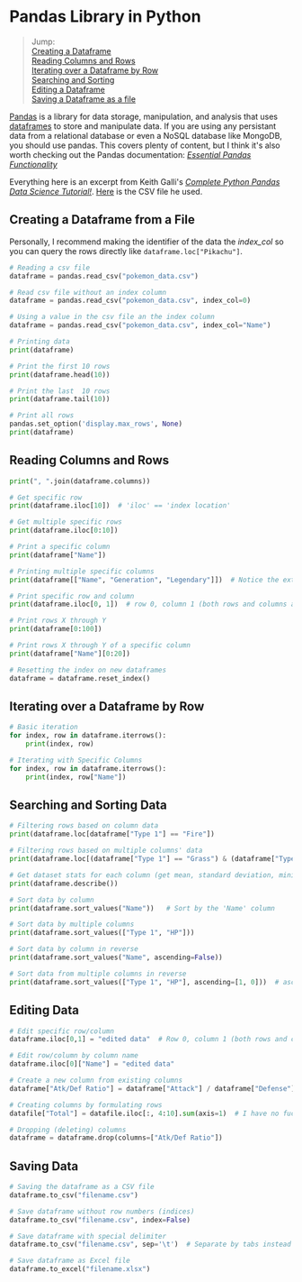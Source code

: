 # Pandas Library in Python
> Jump: <br />
> [Creating a Dataframe](https://github.com/EthanC2/Notes-and-Writeups/blob/main/Python/Modules/Pandas.md#creating-a-dataframe-from-a-file) <br />
> [Reading Columns and Rows](https://github.com/EthanC2/Notes-and-Writeups/blob/main/Python/Modules/Pandas.md#reading-columns-and-rows) <br />
> [Iterating over a Dataframe by Row](https://github.com/EthanC2/Notes-and-Writeups/blob/main/Python/Modules/Pandas.md#iterating-over-a-dataframe-by-row) <br />
> [Searching and Sorting](https://github.com/EthanC2/Notes-and-Writeups/blob/main/Python/Modules/Pandas.md#searching-and-sorting-data) <br />
> [Editing a Dataframe](https://github.com/EthanC2/Notes-and-Writeups/blob/main/Python/Modules/Pandas.md#editing-data) <br />
> [Saving a Dataframe as a file](https://github.com/EthanC2/Notes-and-Writeups/blob/main/Python/Modules/Pandas.md#saving-data) <br />

[Pandas](https://pandas.pydata.org/) is a library for data storage, manipulation, and analysis that uses [dataframes](https://www.geeksforgeeks.org/python-pandas-dataframe/) to store and manipulate data.
If you are using any persistant data from a relational database or even a NoSQL database like MongoDB, you should use pandas. 
This covers plenty of content, but I think it's also worth checking out the Pandas documentation: [_Essential Pandas Functionality_](https://pandas.pydata.org/pandas-docs/stable/user_guide/basics.html)

Everything here is an excerpt from Keith Galli's [_Complete Python Pandas Data Science Tutorial!_](https://www.youtube.com/watch?v=vmEHCJofslg). [Here](https://github.com/KeithGalli/pandas/blob/master/pokemon_data.csv) is the CSV file he used.

## Creating a Dataframe from a File
Personally, I recommend making the identifier of the data the _index\_col_ so you can query the rows directly like `dataframe.loc["Pikachu"]`.
```Python
# Reading a csv file
dataframe = pandas.read_csv("pokemon_data.csv")

# Read csv file without an index column
dataframe = pandas.read_csv("pokemon_data.csv", index_col=0)

# Using a value in the csv file an the index column
dataframe = pandas.read_csv("pokemon_data.csv", index_col="Name")

# Printing data
print(dataframe)

# Print the first 10 rows
print(dataframe.head(10))

# Print the last  10 rows
print(dataframe.tail(10))

# Print all rows
pandas.set_option('display.max_rows', None)
print(dataframe)
```

## Reading Columns and Rows

```Python
print(", ".join(dataframe.columns))

# Get specific row
print(dataframe.iloc[10])  # 'iloc' == 'index location'

# Get multiple specific rows
print(dataframe.iloc[0:10])

# Print a specific column
print(dataframe["Name"])

# Printing multiple specific columns
print(dataframe[["Name", "Generation", "Legendary"]])  # Notice the extra set of '[]'

# Print specific row and column
print(dataframe.iloc[0, 1])  # row 0, column 1 (both rows and columns are zero-indexed)

# Print rows X through Y
print(dataframe[0:100])

# Print rows X through Y of a specific column
print(dataframe["Name"][0:20])

# Resetting the index on new dataframes
dataframe = dataframe.reset_index()
```

## Iterating over a Dataframe by Row

```Python
# Basic iteration
for index, row in dataframe.iterrows():
    print(index, row)

# Iterating with Specific Columns
for index, row in dataframe.iterrows():
    print(index, row["Name"])
```

## Searching and Sorting Data   

```Python
# Filtering rows based on column data
print(dataframe.loc[dataframe["Type 1"] == "Fire"])

# Filtering rows based on multiple columns' data
print(dataframe.loc[(dataframe["Type 1"] == "Grass") & (dataframe["Type 2"] == "Poison")])  # Replace '&' with '|' for 'or'

# Get dataset stats for each column (get mean, standard deviation, minimum, maximum, etc.)
print(dataframe.describe())

# Sort data by column
print(dataframe.sort_values("Name"))   # Sort by the 'Name' column

# Sort data by multiple columns
print(dataframe.sort_values(["Type 1", "HP"]))

# Sort data by column in reverse
print(dataframe.sort_values("Name", ascending=False))

# Sort data from multiple columns in reverse
print(dataframe.sort_values(["Type 1", "HP"], ascending=[1, 0]))  # ascending=[lowest -> highest (alphabetical), highest -> lowest]
```

## Editing Data

```Python
# Edit specific row/column
dataframe.iloc[0,1] = "edited data"  # Row 0, column 1 (both rows and columns are zero-indexed)

# Edit row/column by column name
dataframe.iloc[0]["Name"] = "edited data"

# Create a new column from existing columns
dataframe["Atk/Def Ratio"] = dataframe["Attack"] / dataframe["Defense"]

# Creating columns by formulating rows
datafile["Total"] = datafile.iloc[:, 4:10].sum(axis=1)  # I have no fucking clue how this works

# Dropping (deleting) columns
dataframe = dataframe.drop(columns=["Atk/Def Ratio"])
```

## Saving Data

```Python
# Saving the dataframe as a CSV file
dataframe.to_csv("filename.csv")

# Save dataframe without row numbers (indices)
dataframe.to_csv("filename.csv", index=False)

# Save dataframe with special delimiter
dataframe.to_csv("filename.csv", sep='\t')  # Separate by tabs instead of commas

# Save dataframe as Excel file
dataframe.to_excel("filename.xlsx")
```
